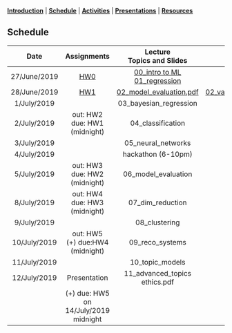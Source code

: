 [**Introduction**](https://melaniefp.github.io/intro_to_ML_DSC6135/) | [**Schedule**](schedule.html) | [**Activities**](activities.html) | [**Presentations**](papers/presentations.html) | [**Resources**](references.html)

## Schedule

|  **Date** | **Assignments** | **Lecture<br/>Topics and Slides** | **Practicals** | **Supplemental,<br/> Readings and Demos** |
| :---: | :---: | :---: | :---: | :---: |
|  27/June/2019 | [HW0](hw/hw0.md) | [00_intro to ML](slides/00_intro_slides.pdf) [01_regression](slides/01_regression.pdf) |  | [intro_numpy.ipynb](supplementary/intro_numpy.ipynb)<br/> [00_review_notes.pdf](slides/00_review_notes.pdf) |
|  28/June/2019 | [HW1](hw/hw1.md) | [02_model_evaluation.pdf](slides/02_model_evaluation.pdf)  |  [02_variance_reduction.ipynb](supplementary/02_practical_variance_reduction_and_likelihood.ipynb) | |
|  1/July/2019 |  | 03_bayesian_regression | [ideathon](https://docs.google.com/document/d/18zX8fHoosjsIoUFmhmZ9GdhB6ZjSFNqCyILRMtCCP4E/edit?usp=sharing)  | |
|  2/July/2019 | out: HW2<br/> due: HW1 (midnight) | 04_classification |  |  |
|  3/July/2019 |  | 05_neural_networks |  | |
|  4/July/2019 |  | hackathon (6-10pm) |  |  |
|  5/July/2019 | out: HW3<br/> due: HW2 (midnight) | 06_model_evaluation |  |  |
|  8/July/2019 | out: HW4<br/> due: HW3 (midnight) | 07_dim_reduction |  |  |
|  9/July/2019 |  | 08_clustering |  |  |
|  10/July/2019 | out: HW5<br/> (+) due:HW4 (midnight) | 09_reco_systems |  |  |
|  11/July/2019 |  | 10_topic_models |  |  |
|  12/July/2019 | Presentation | 11_advanced_topics <br/> ethics.pdf | [presentations](papers/presentations.html) | <https://learngitbranching.js.org/> |
|   | (+) due: HW5 on 14/July/2019 midnight |  |  |  |

